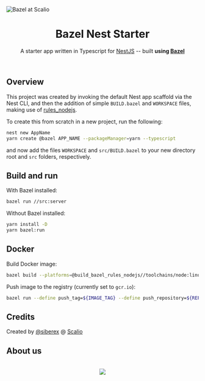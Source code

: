 ![Bazel at Scalio](https://raw.githubusercontent.com/scalio/bazel-status/master/assets/scalio-bn.svg?sanitize=true)

<h1 align="center">Bazel Nest Starter</h1>

<p align="center">
  A starter app written in Typescript for <a href="https://nestjs.com/">NestJS</a> -- built <b>using <a href="https://bazel.build/">Bazel</a></b>
</p>

&nbsp;
## Overview

This project was created by invoking the default Nest app scaffold via the Nest CLI, and then the addition of simple `BUILD.bazel` and `WORKSPACE` files, making use of [rules_nodejs](https://github.com/bazelbuild/rules_nodejs/#quickstart).

To create this from scratch in a new project, run the following:

```bash
nest new AppName
yarn create @bazel APP_NAME --packageManager=yarn --typescript
```

and now add the files `WORKSPACE` and `src/BUILD.bazel` to your new directory root and `src` folders, respectively.

## Build and run

With Bazel installed:

```bash
bazel run //src:server
```

Without Bazel installed:

```bash
yarn install -D
yarn bazel:run
```

## Docker

Build Docker image:

```bash
bazel build --platforms=@build_bazel_rules_nodejs//toolchains/node:linux_amd64 //src:docker
```

Push image to the registry (currently set to `gcr.io`):

```bash
bazel run --define push_tag=${IMAGE_TAG} --define push_repository=${REPOSITORY} //src:push_container
```

## Credits

Created by [@siberex](https://github.com/siberex/) @ [Scalio](https://scal.io/)


## About us
<p align="center">
    <br/>
    <a href="https://scal.io/">
        <img src="https://raw.githubusercontent.com/scalio/bazel-status/master/assets/scalio-logo.svg?sanitize=true" />
    </a>
    <br/>
</p>
